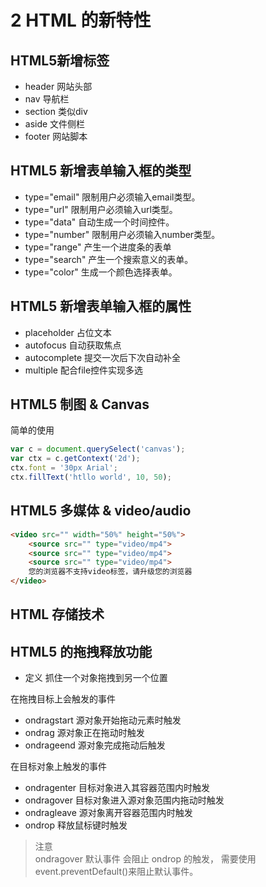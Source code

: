 # 2 HTML 的新特性

## HTML5新增标签
* header 网站头部
* nav   导航栏
* section 	类似div
* aside	文件侧栏
* footer	网站脚本

## HTML5 新增表单输入框的类型
* type="email"  限制用户必须输入email类型。
* type="url"  限制用户必须输入url类型。
* type="data"  自动生成一个时间控件。
* type="number"  限制用户必须输入number类型。
* type="range"  产生一个进度条的表单
* type="search"  产生一个搜索意义的表单。
* type="color" 	生成一个颜色选择表单。

## HTML5 新增表单输入框的属性
* placeholder		占位文本
* autofocus		自动获取焦点
* autocomplete		提交一次后下次自动补全
* multiple		配合file控件实现多选

## HTML5 制图 & Canvas

简单的使用
```javascript
var c = document.querySelect('canvas');
var ctx = c.getContext('2d');
ctx.font = '30px Arial';
ctx.fillText('htllo world', 10, 50);
```

## HTML5 多媒体 & video/audio
```html
<video src="" width="50%" height="50%">
	<source src="" type="video/mp4">
	<source src="" type="video/mp4">
	<source src="" type="video/mp4">
	您的浏览器不支持video标签，请升级您的浏览器
</video>
```

## HTML 存储技术

## HTML5 的拖拽释放功能
* 定义
抓住一个对象拖拽到另一个位置

在拖拽目标上会触发的事件
* ondragstart		源对象开始拖动元素时触发
* ondrag		源对象正在拖动时触发
* ondrageend 		源对象完成拖动后触发

在目标对象上触发的事件
* ondragenter		目标对象进入其容器范围内时触发
* ondragover 		目标对象进入源对象范围内拖动时触发
* ondragleave	  源对象离开容器范围内时触发
* ondrop		释放鼠标键时触发

> 注意 <br>
> ondragover 默认事件 会阻止 ondrop 的触发， 需要使用 event.preventDefault()来阻止默认事件。